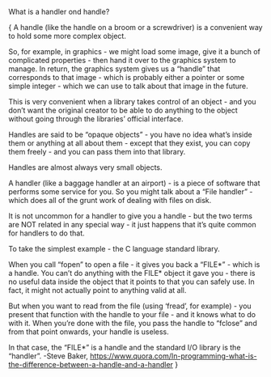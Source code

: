 What is a handler ond handle?

{
A handle (like the handle on a broom or a screwdriver) is a convenient way to hold some more complex object.

So, for example, in graphics - we might load some image, give it a bunch of complicated properties - then hand it over to the graphics system to manage. In return, the graphics system gives us a “handle” that corresponds to that image - which is probably either a pointer or some simple integer - which we can use to talk about that image in the future.

This is very convenient when a library takes control of an object - and you don’t want the original creator to be able to do anything to the object without going through the libraries’ official interface.

Handles are said to be “opaque objects” - you have no idea what’s inside them or anything at all about them - except that they exist, you can copy them freely - and you can pass them into that library.

Handles are almost always very small objects.

A handler (like a baggage handler at an airport) - is a piece of software that performs some service for you. So you might talk about a “File handler” - which does all of the grunt work of dealing with files on disk.

It is not uncommon for a handler to give you a handle - but the two terms are NOT related in any special way - it just happens that it’s quite common for handlers to do that.

To take the simplest example - the C language standard library.

When you call “fopen” to open a file - it gives you back a “FILE*” - which is a handle. You can’t do anything with the FILE* object it gave you - there is no useful data inside the object that it points to that you can safely use. In fact, it might not actually point to anything valid at all.

But when you want to read from the file (using ‘fread’, for example) - you present that function with the handle to your file - and it knows what to do with it. When you’re done with the file, you pass the handle to “fclose” and from that point onwards, your handle is useless.

In that case, the “FILE*” is a handle and the standard I/O library is the “handler”.
-Steve Baker, https://www.quora.com/In-programming-what-is-the-difference-between-a-handle-and-a-handler }